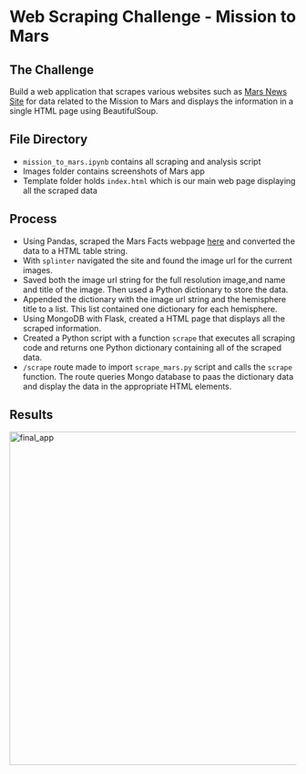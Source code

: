 # Web Scraping Challenge - Mission to Mars

## The Challenge
Build a web application that scrapes various websites such as [Mars News Site](https://redplanetscience.com/) for data related to the Mission to Mars and displays the information in a single HTML page using BeautifulSoup. 


## File Directory
- `mission_to_mars.ipynb` contains all scraping and analysis script
- Images folder contains screenshots of Mars app
- Template folder holds `index.html` which is our main web page displaying all the scraped data

## Process
- Using Pandas, scraped the Mars Facts webpage [here](https://galaxyfacts-mars.com) and converted the data to a HTML table string.
- With `splinter` navigated the site and found the image url for the current images.
- Saved both the image url string for the full resolution image,and name and title of the image. Then used a Python dictionary to store the data.
- Appended the dictionary with the image url string and the hemisphere title to a list. This list contained one dictionary for each hemisphere.
- Using MongoDB with Flask, created a HTML page that displays all the scraped information.
- Created a Python script with a function `scrape` that executes all scraping code and returns one Python dictionary containing all of the scraped data.
- `/scrape` route made to import `scrape_mars.py`  script and calls the `scrape` function. The route queries Mongo database to paas the dictionary data and display the data in the appropriate HTML elements. 

## Results

<img width="586" alt="final_app" src="https://user-images.githubusercontent.com/16246354/156901691-5d83af40-0b8d-42a9-8ec2-efc0fc6f186c.png">
